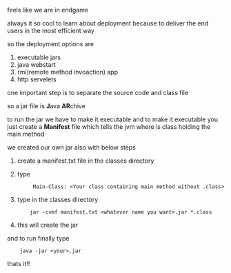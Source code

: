 feels like we are in endgame

always it so cool to learn about deployment because to deliver the end users in the most efficient way

so the deployment options are

1. executable jars
2. java webstart
3. rmi(remote method invoaction) app
4. http servelets

one important step is to separate the source code and class file

so a jar file is **J**ava **AR**chive

to run the jar we have to make it executable and to make it executable you just create a **Manifest** file which tells the jvm where is class holding the main method

we created our own jar also with below steps
1. create a manifest.txt file in the classes directory
2. type
        
        
            Main-Class: <Your class containing main method without .class>
3. type in the classes directory
            
            
           jar -cvmf manifest.txt <whatever name you want>.jar *.class
4. this will create the jar

and to run finally type
        
        
        java -jar <your>.jar
thats it!!